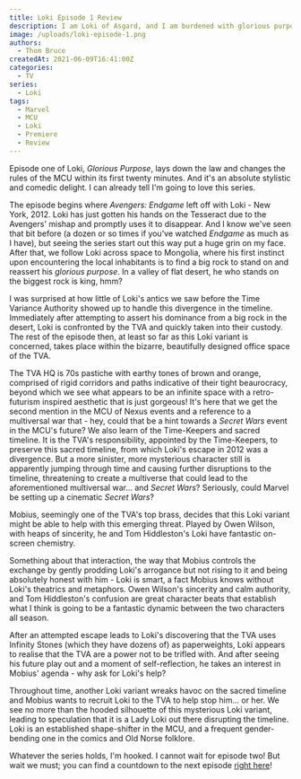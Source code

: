 ```yaml
---
title: Loki Episode 1 Review
description: I am Loki of Asgard, and I am burdened with glorious purpose.
image: /uploads/loki-episode-1.png
authors:
  - Thom Bruce
createdAt: 2021-06-09T16:41:00Z
categories:
  - TV
series:
  - Loki
tags:
  - Marvel
  - MCU
  - Loki
  - Premiere
  - Review
---
```


Episode one of Loki, _Glorious Purpose_, lays down the law and changes the rules of the MCU within its first twenty minutes. And it's an absolute stylistic and comedic delight. I can already tell I'm going to love this series.

<spoiler-warning>
<template>Spoilers for Loki Episode 1 and the MCU</template>
</spoiler-warning>

The episode begins where _Avengers: Endgame_ left off with Loki - New York, 2012. Loki has just gotten his hands on the Tesseract due to the Avengers' mishap and promptly uses it to disappear. And I know we've seen that bit before (a dozen or so times if you've watched _Endgame_ as much as I have), but seeing the series start out this way put a huge grin on my face. After that, we follow Loki across space to Mongolia, where his first instinct upon encountering the local inhabitants is to find a big rock to stand on and reassert his _glorious purpose_. In a valley of flat desert, he who stands on the biggest rock is king, hmm?

I was surprised at how little of Loki's antics we saw before the Time Variance Authority showed up to handle this divergence in the timeline. Immediately after attempting to assert his dominance from a big rock in the desert, Loki is confronted by the TVA and quickly taken into their custody. The rest of the episode then, at least so far as this Loki variant is concerned, takes place within the bizarre, beautifully designed office space of the TVA.

The TVA HQ is 70s pastiche with earthy tones of brown and orange, comprised of rigid corridors and paths indicative of their tight beaurocracy, beyond which we see what appears to be an infinite space with a retro-futurism inspired aesthetic that is just gorgeous! It's here that we get the second mention in the MCU of Nexus events and a reference to a multiversal war that - hey, could that be a hint towards a _Secret Wars_ event in the MCU's future? We also learn of the Time-Keepers and sacred timeline. It is the TVA's responsibility, appointed by the Time-Keepers, to preserve this sacred timeline, from which Loki's escape in 2012 was a divergence. But a more sinister, more mysterious character still is apparently jumping through time and causing further disruptions to the timeline, threatening to create a multiverse that could lead to the aforementioned multiversal war... and _Secret Wars_? Seriously, could Marvel be setting up a cinematic _Secret Wars_?

Mobius, seemingly one of the TVA's top brass, decides that this Loki variant might be able to help with this emerging threat. Played by Owen Wilson, with heaps of sincerity, he and Tom Hiddleston's Loki have fantastic on-screen chemistry.

<fountain-screenplay>
<template>
MOBIUS
Big metaphor guy. I love it. Makes you sound super smart.

LOKI
I am smart.

MOBIUS
I know.

LOKI
Okay.

MOBIUS
Okay.
</template>
</fountain-screenplay>

Something about that interaction, the way that Mobius controls the exchange by gently prodding Loki's arrogance but not rising to it and being absolutely honest with him - Loki is smart, a fact Mobius knows without Loki's theatrics and metaphors. Owen Wilson's sincerity and calm authority, and Tom Hiddleston's confusion are great character beats that establish what I think is going to be a fantastic dynamic between the two characters all season.

After an attempted escape leads to Loki's discovering that the TVA uses Infinity Stones (which they have dozens of) as paperweights, Loki appears to realise that the TVA are a power not to be trifled with. And after seeing his future play out and a moment of self-reflection, he takes an interest in Mobius' agenda - why ask for Loki's help?

<fountain-screenplay>
<template>
MOBIUS
The variant we're hunting is... you.

LOKI
I beg your pardon?
</template>
</fountain-screenplay>

Throughout time, another Loki variant wreaks havoc on the sacred timeline and Mobius wants to recruit Loki to the TVA to help stop him... or her. We see no more than the hooded silhouette of this mysterious Loki variant, leading to speculation that it is a Lady Loki out there disrupting the timeline. Loki is an established shape-shifter in the MCU, and a frequent gender-bending one in the comics and Old Norse folklore.

Whatever the series holds, I'm hooked. I cannot wait for episode two! But wait we must; you can find a countdown to the next episode [right here](/blog/countdown-to-loki-episode-2)!